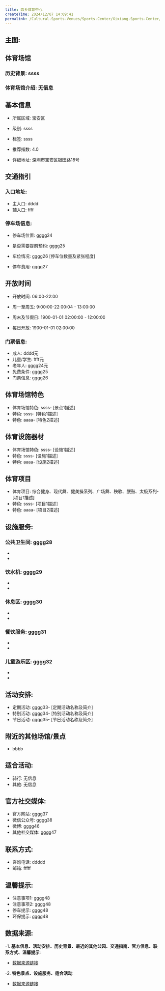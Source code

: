 ```yaml
---
title: 西乡体育中心
createTime: 2024/12/07 14:09:41
permalink: /Cultural-Sports-Venues/Sports-Center/Xixiang-Sports-Center/
---
```


## 主图:
<ImageCard
image="https://www.sztyzx.com.cn/public/uploads/images/20240326/2f25e8521cf7b0a61acfd3518543449f.png"
title= "西乡体育中心"
description= "ssss"
date="2024/12/07"
href="/"
author="sunshang-hl"
/>
## 体育场馆
### 历史背景: ssss
### 体育场馆介绍: 无信息
## 基本信息

- 所属区域: 宝安区

- 级别: ssss

- 标签: ssss

- 推荐指数: 4.0

- 详细地址: 深圳市宝安区银田路18号

## 交通指引

### 入口地址:
- 主入口: dddd
- 辅入口: ffff
### 停车场信息:
- 停车场位置: gggg24

- 是否需要提前预约: gggg25

- 车位情况: gggg26 [停车位数量及紧张程度]

- 停车费用: gggg27

## 开放时间
- 开放时间: 06:00-22:00

- 周一至周五: 9:00:00-22:00:04 - 13:00:00
- 周末及节假日: 1900-01-01 02:00:00 - 12:00:00
- 每日开放: 1900-01-01 02:00:00

### 门票信息:
- 成人: dddd元
- 儿童/学生: ffff元
- 老年人: gggg24元
- 免费条件: gggg25
- 门票信息: gggg26
## 体育场馆特色
- 体育场馆特色: ssss- [景点1描述]
- 特色: ssss- [特色1描述]
- 特色: aaaa- [特色2描述]
## 体育设施器材
- 体育场馆特色: ssss- [设施1描述]
- 特色: ssss- [设施1描述]
- 特色: aaaa- [设施2描述]
## 体育项目
- 体育项目: 综合健身、现代舞、健美操系列、广场舞、秧歌、腰鼓、太极系列- [项目1描述]
- 特色: ssss- [项目1描述]
- 特色: aaaa- [项目2描述]
## 设施服务:
### 公共卫生间: gggg28
- 
- 
### 饮水机: gggg29
- 
- 
### 休息区: gggg30
- 
- 
### 餐饮服务: gggg31
- 
- 
### 儿童游乐区: gggg32
- 
- 
## 活动安排:
- 定期活动: gggg33- [定期活动名称及简介]
- 特别活动: gggg34- [特别活动名称及简介]
- 节日活动: gggg35- [节日活动名称及简介]
## 附近的其他场馆/景点
- bbbb

## 适合活动:
- 骑行: 无信息
- 其他: 无信息

## 官方社交媒体:
- 官方网站: gggg37
- 微信公众号: gggg38
- 微博: gggg46
- 其他社交媒体: gggg47

## 联系方式:
- 咨询电话: ddddd 
- 邮箱: fffff

## 温馨提示:
- 注意事项1: gggg48
- 注意事项2: gggg48
- 停车提示: gggg48
- 环保提示: gggg48

## 数据来源:
-1. **基本信息、活动安排、历史背景、最近的其他公园、交通指南、官方信息、联系方式、温馨提示**:
- [数据来源链接](http://wtl.sz.gov.cn/ggfw/tyl/zytycgylb/index.html)

-2. **特色景点、设施服务、适合活动**:
- [数据来源链接](http://wtl.sz.gov.cn/ggfw/tyl/zytycgylb/index.html)

